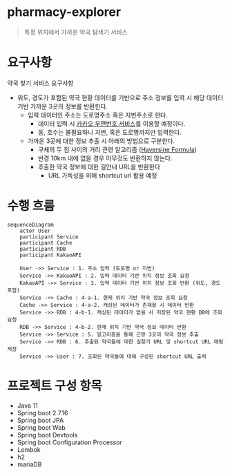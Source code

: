 # pharmacy-explorer

> 특정 위치에서 가까운 약국 탐색기 서비스

# 요구사항

약국 찾기 서비스 요구사항

- 위도, 경도가 포함된 약국 현황 데이터를 기반으로 주소 정보를 입력 시 해당 데이터 기반 가까운 3곳의 정보를 반환한다.
    - 입력 데이터인 주소는 도로명주소 혹은 지번주소로 한다.
        - 데이터 입력 시 [카카오 우편번호 서비스](https://postcode.map.daum.net/guide)를 이용할 예정이다.
        - 동, 호수는 불필요하니 지번, 혹은 도로명까지만 입력한다.
    - 가까운 3곳에 대한 정보 추출 시 아래의 방법으로 구분한다.
        - 구체의 두 점 사이의 거리 관련 알고리즘 ([Haversine Formula](https://en.wikipedia.org/wiki/Haversine_formula))
        - 반경 10km 내에 없을 경우 아무것도 반환하지 않는다.
        - 추출한 약국 정보에 대한 길안내 URL을 반환한다
            - URL 가독성을 위해 shortcut url 활용 예정

# 수행 흐름

```mermaid
sequenceDiagram
    actor User
    participant Service
    participant Cache
    participant RDB
    participant KakaoAPI

    User ->> Service : 1. 주소 입력 (도로명 or 지번)
    Service ->> KakaoAPI : 2. 입력 데이터 기반 위치 정보 조회 요청
    KakaoAPI ->> Service : 3. 입력 데이터 기반 위치 정보 조회 반환 (위도, 경도 포함)
    Service ->> Cache : 4-a-1. 현재 위치 기반 약국 정보 조회 요청
    Cache ->> Service : 4-a-2. 캐싱된 데이터가 존재할 시 데이터 반환
    Service ->> RDB : 4-b-1. 캐싱된 데이터가 없을 시 저장된 약국 현황 DB에 조회 요청
    RDB ->> Service : 4-b-2. 현재 위치 기반 약국 정보 데이터 반환
    Service ->> Service : 5. 알고리즘을 통해 근방 3곳의 약국 정보 추출
    Service ->> RDB : 6. 추출된 약국들에 대한 길찾기 URL 및 shortcut URL 매핑 저장
    Service ->> User : 7. 조회된 약국들에 대해 구성된 shortcut URL 출력

```

# 프로젝트 구성 항목

- Java 11
- Spring boot 2.7.16
- Spring boot JPA
- Spring boot Web
- Spring boot Devtools
- Spring boot Configuration Processor
- Lombok
- h2
- mariaDB